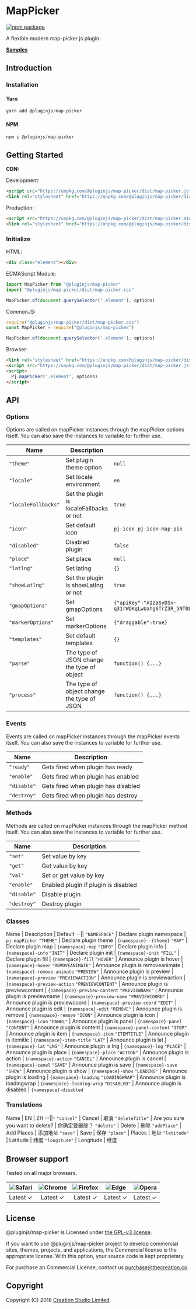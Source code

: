 # MapPicker

[![npm package](https://img.shields.io/npm/v/@pluginjs/map-picker.svg)](https://www.npmjs.com/package/@pluginjs/map-picker)

A flexible modern map-picker js plugin.

**[Samples](https://codesandbox.io/s/github/pluginjs/pluginjs/tree/master/modules/mapPicker/samples)**

## Introduction

### Installation

#### Yarn

```javascript
yarn add @pluginjs/map-picker
```

#### NPM

```javascript
npm i @pluginjs/map-picker
```

## Getting Started

**CDN:**

Development:

```html
<script src="https://unpkg.com/@pluginjs/map-picker/dist/map-picker.js"></script>
<link rel="stylesheet" href="https://unpkg.com/@pluginjs/map-picker/dist/map-picker.css">
```

Production:

```html
<script src="https://unpkg.com/@pluginjs/map-picker/dist/map-picker.min.js"></script>
<link rel="stylesheet" href="https://unpkg.com/@pluginjs/map-picker/dist/map-picker.min.css">
```

### Initialize

HTML:

```html
<div class="element"></div>
```

ECMAScript Module:

```javascript
import MapPicker from "@pluginjs/map-picker"
import "@pluginjs/map-picker/dist/map-picker.css"

MapPicker.of(document.querySelector('.element'), options)
```

CommonJS:

```javascript
require("@pluginjs/map-picker/dist/map-picker.css")
const MapPicker = require("@pluginjs/map-picker")

MapPicker.of(document.querySelector('.element'), options)
```

Browser:

```html
<link rel="stylesheet" href="https://unpkg.com/@pluginjs/map-picker/dist/map-picker.css">
<script src="https://unpkg.com/@pluginjs/map-picker/dist/map-picker.js"></script>
<script>
  Pj.mapPicker('.element', options)
</script>
```

## API

### Options

Options are called on mapPicker instances through the mapPicker options itself.
You can also save the instances to variable for further use.

Name | Description | Default
--|--|--
`"theme"` | Set plugin theme option | `null`
`"locale"` | Set locale environment | `en`
`"localeFallbacks"` | Set the plugin is localeFallbacks or not | `true`
`"icon"` | Set default icon | `pj-icon pj-icon-map-pin`
`"disabled"` | Disabled plugin | `false`
`"place"` | Set place | `null`
`"latlng"` | Set latlng | `{}`
`"showLatlng"` | Set the plugin is showLatlng or not | `true`
`"gmapOptions"` | Set gmapOptions | `{"apiKey":"AIzaSyDSx-q31rWQKqLwUahg6TrZ3R_5NT0LhFE","mapTypeControl":false,"zoomControl":true,"zoom":12,"libraries":"places"}`
`"markerOptions"` | Set markerOptions | `{"draggable":true}`
`"templates"` | Set default templates | `{}`
`"parse"` | The type of JSON change the type of object | `function() {...}`
`"process"` | The type of object change the type of JSON | `function() {...}`

### Events

Events are called on mapPicker instances through the mapPicker events itself.
You can also save the instances to variable for further use.

Name | Description
--|--
`"ready"` | Gets fired when plugin has ready
`"enable"` | Gets fired when plugin has enabled
`"disable"` | Gets fired when plugin has disabled
`"destroy"` | Gets fired when plugin has destroy

### Methods

Methods are called on mapPicker instances through the mapPicker method itself.
You can also save the instances to variable for further use.

Name | Description
--|--
`"set"` | Set value by key
`"get"` | Get value by key
`"val"` | Set or get value by key
`"enable"` | Enabled plugin if plugin is disabled
`"disable"` | Disable plugin
`"destroy"` | Destroy plugin

### Classes

Name | Description | Default
--||
`"NAMESPACE"` | Declare plugin namespace | `pj-mapPicker`
`"THEME"` | Declare plugin theme | `{namespace}--{theme}`
`"MAP"` | Declare plugin map | `{namespace}-map`
`"INFO"` | Declare plugin info | `{namespace}-info`
`"INIT"` | Declare plugin init | `{namespace}-init`
`"FILL"` | Declare plugin fill | `{namespace}-fill`
`"HOVER"` | Announce plugin is hover | `{namespace}-hover`
`"REMOVEANIMATE"` | Announce plugin is removeanimate | `{namespace}-remove-animate`
`"PREVIEW"` | Announce plugin is preview | `{namespace}-preview`
`"PREVIEWACTION"` | Announce plugin is previewaction | `{namespace}-preview-action`
`"PREVIEWCONTENT"` | Announce plugin is previewcontent | `{namespace}-preview-content`
`"PREVIEWNAME"` | Announce plugin is previewname | `{namespace}-preview-name`
`"PREVIEWCOORD"` | Announce plugin is previewcoord | `{namespace}-preview-coord`
`"EDIT"` | Announce plugin is edit | `{namespace}-edit`
`"REMOVE"` | Announce plugin is remove | `{namespace}-remove`
`"ICON"` | Announce plugin is icon | `{namespace}-icon`
`"PANEL"` | Announce plugin is panel | `{namespace}-panel`
`"CONTENT"` | Announce plugin is content | `{namespace}-panel-content`
`"ITEM"` | Announce plugin is item | `{namespace}-item`
`"ITEMTITLE"` | Announce plugin is itemitle | `{namespace}-item-title`
`"LAT"` | Announce plugin is lat | `{namespace}-lat`
`"LNG"` | Announce plugin is lng | `{namespace}-lng`
`"PLACE"` | Announce plugin is place | `{namespace}-place`
`"ACTION"` | Announce plugin is action | `{namespace}-action`
`"CANCEL"` | Announce plugin is cancel | `{namespace}-canel`
`"SAVE"` | Announce plugin is save | `{namespace}-save`
`"SHOW"` | Announce plugin is show | `{namespace}-show`
`"LOADING"` | Announce plugin is loading | `{namespace}-loading`
`"LOADINGWRAP"` | Announce plugin is loadingwrap | `{namespace}-loading-wrap`
`"DISABLED"` | Announce plugin is disabled | `{namespace}-disabled`

### Translations

Name | EN | ZH
--||-
`"cancel"` | Cancel | 取消
`"deleteTitle"` | Are you sure you want to delete? | 你确定要删除？
`"delete"` | Delete | 删除
`"addPlace"` | Add Places | 添加地址
`"save"` | Save | 保存
`"place"` | Places | 地址
`"latitude"` | Latitude | 纬度
`"longitude"` | Longitude | 经度

## Browser support

Tested on all major browsers.

| <img src="https://raw.githubusercontent.com/alrra/browser-logos/master/src/safari/safari_32x32.png" alt="Safari"> | <img src="https://raw.githubusercontent.com/alrra/browser-logos/master/src/chrome/chrome_32x32.png" alt="Chrome"> | <img src="https://raw.githubusercontent.com/alrra/browser-logos/master/src/firefox/firefox_32x32.png" alt="Firefox"> | <img src="https://raw.githubusercontent.com/alrra/browser-logos/master/src/edge/edge_32x32.png" alt="Edge"> | <img src="https://raw.githubusercontent.com/alrra/browser-logos/master/src/opera/opera_32x32.png" alt="Opera"> |
|:--:|:--:|:--:|:--:|:--:|
| Latest ✓ | Latest ✓ | Latest ✓ | Latest ✓ | Latest ✓ |

## License

@pluginjs/map-picker is Licensed under [the GPL-v3 license](LICENSE).

If you want to use @pluginjs/map-picker project to develop commercial sites, themes, projects, and applications, the Commercial license is the appropriate license. With this option, your source code is kept proprietary.

For purchase an Commercial License, contact us purchase@thecreation.co.

## Copyright

Copyright (C) 2018 [Creation Studio Limited](creationstudio.com).